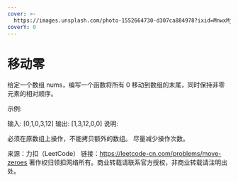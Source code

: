 ```yaml
---
cover: >-
  https://images.unsplash.com/photo-1552664730-d307ca884978?ixid=MnwxMjA3fDB8MHxwaG90by1wYWdlfHx8fGVufDB8fHx8&ixlib=rb-1.2.1&auto=format&fit=crop&w=2970&q=80
coverY: 0
---
```


# 移动零

给定一个数组 nums，编写一个函数将所有 0 移动到数组的末尾，同时保持非零元素的相对顺序。

示例:

输入: \[0,1,0,3,12] 输出: \[1,3,12,0,0] 说明:

必须在原数组上操作，不能拷贝额外的数组。 尽量减少操作次数。

来源：力扣（LeetCode） 链接：https://leetcode-cn.com/problems/move-zeroes 著作权归领扣网络所有。商业转载请联系官方授权，非商业转载请注明出处。
